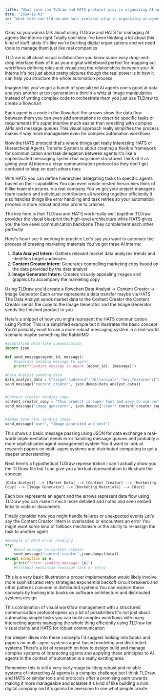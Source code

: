```yaml
---
title: "What role can TLDraw and HATS protocol play in organizing AI agents as 'interns' for progressive automation?"
date: "2024-12-03"
id: "what-role-can-tldraw-and-hats-protocol-play-in-organizing-ai-agents-as-interns-for-progressive-automation"
---
```


Okay so you wanna talk about using TLDraw and HATS for managing AI agents like interns right  Totally cool idea  I've been thinking a lot about this kind of stuff lately  It's like  we're building digital organizations  and we need tools to manage them  just like real companies

TLDraw is all about visual collaboration  you know super easy drag-and-drop interface  think of it as your digital whiteboard  perfect for mapping out workflows  defining roles  and visualizing the relationships between your AI interns  It's not just about pretty pictures though  the real power is in how it can help you structure the whole automation process

Imagine this  you've got a bunch of specialized AI agents  one's good at data analysis another at text generation  a third's a whiz at image manipulation  instead of writing complex code to orchestrate them  you just use TLDraw to create a flowchart

Each agent is a node in the flowchart  the arrows show the data flow between them  you can even add annotations to describe specific tasks or requirements  It's super intuitive  much easier than wrestling with complex APIs and message queues  This visual approach really simplifies the process  makes it way more manageable even for complex automation workflows

Now the HATS protocol  that's where things get really interesting  HATS  or Hierarchical Agents Transfer System  is about creating a flexible framework for communication and task delegation between agents  it's like a sophisticated messaging system but way more structured  Think of it as giving your AI interns a clear communication protocol  so they don't get confused or step on each others toes


With HATS you can define hierarchies  delegating tasks to specific agents based on their capabilities  You can even create nested hierarchies  think of it like team structures in a real company  You've got your project managers  team leaders  and individual contributors all working together efficiently  It also handles things like error handling and task retries  so your automation process is more robust and less prone to crashes

The key here is that TLDraw and HATS work really well together  TLDraw provides the visual blueprint  the high-level architecture  while HATS gives you the low-level communication backbone  They complement each other perfectly

Here's how I see it working in practice  Let's say you want to automate the process of creating marketing materials  You've got three AI interns:

1.  **Data Analyst Intern:** Gathers relevant market data  analyzes trends  and identifies target audiences
2.  **Content Creator Intern:** Generates compelling marketing copy based on the data provided by the data analyst
3.  **Image Generator Intern:** Creates visually appealing images and graphics to accompany the marketing copy

Using TLDraw  you'd create a flowchart  Data Analyst -> Content Creator -> Image Generator  Each arrow represents a data transfer  maybe via HATS  The Data Analyst sends market data to the Content Creator  the Content Creator sends the copy to the Image Generator and the Image Generator sends the finished product to you

Here's a snippet of how you might represent the HATS communication using Python  This is a simplified example  but it illustrates the basic concept  You'd probably want to use a more robust messaging system in a real-world scenario  maybe something like RabbitMQ


```python
#Simplified HATS-like communication
import json

def send_message(agent_id, message):
    #Simulate sending message to agent
    print(f"Sending message to agent {agent_id}: {message}")

#Data Analyst sending data
data_analyst_data = {"target_audience":"Millennials","key_features":["speed","ease of use"]}
send_message("content_creator", json.dumps(data_analyst_data))


#Content Creator sending copy
content_creator_copy = "This product is super fast and easy to use perfect for busy millennials"
send_message("image_generator", json.dumps({"copy": content_creator_copy}))


#Image Generator sending image
send_message("user", "Image generated and sent")
```

This shows a basic message passing  using JSON for data exchange  a real-world implementation needs error handling  message queues  and probably a more sophisticated agent management system  You'd want to look at research papers on multi-agent systems and distributed computing to get a deeper understanding

Next  here's a hypothetical TLDraw representation  I can't actually show you the TLDraw file  but I can give you a textual representation to illustrate the concept

```
[Data Analyst] --> [Market Data] --> [Content Creator] --> [Marketing Copy] --> [Image Generator] --> [Marketing Materials] --> [User]
```

Each box represents an agent  and the arrows represent data flow  using TLDraw you can make it much more detailed  add notes  and even embed links to code or documents


Finally  consider how you might handle failures or unexpected events  Let’s say the Content Creator intern is overloaded or encounters an error  You might want some kind of fallback mechanism  or the ability to re-assign the task to another agent


```python
#Example of HATS error handling
try:
    #Send message to content creator
    send_message("content_creator",json.dumps(data))
except Exception as e:
    print(f"Error sending message: {e}")
    #Fallback mechanism reassign task or retry

```

This is a very basic illustration  a proper implementation would likely involve more sophisticated retry strategies  exponential backoff  circuit breakers  and other patterns common in distributed systems  You can explore these concepts by looking into books on software architecture and distributed systems design


This combination of visual workflow management with a structured communication protocol opens up a lot of possibilities  It's not just about automating simple tasks  you can build complex workflows with many interacting agents  managing the whole thing efficiently using TLDraw for visual clarity and HATS for robust communication

For deeper dives into these concepts  I'd suggest looking into books and papers on  multi-agent systems  agent-based modeling  and distributed systems  There's a lot of research on how to design  build and manage complex systems of interacting agents  and applying these principles to AI agents in the context of automation is a really exciting area


Remember  this is still a very early stage  building robust and reliable systems of interacting AI agents is a complex challenge  but I think TLDraw and HATS  or similar tools and protocols  offer a promising path towards making it more manageable and scalable  It's kind of like building a mini digital company  and it's gonna be awesome to see what people create
